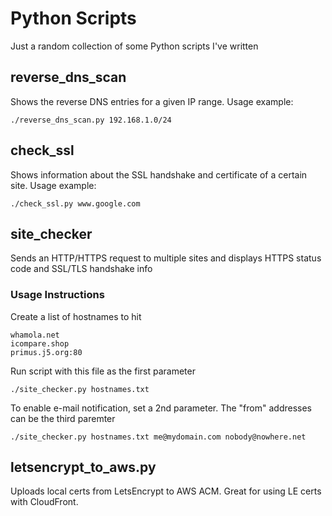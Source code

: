 
# Python Scripts

Just a random collection of some Python scripts I've written

## reverse_dns_scan

Shows the reverse DNS entries for a given IP range. Usage example:

```
./reverse_dns_scan.py 192.168.1.0/24
```

## check_ssl

Shows information about the SSL handshake and certificate of a certain site.  Usage example:

```
./check_ssl.py www.google.com
```

## site_checker

Sends an HTTP/HTTPS request to multiple sites and displays HTTPS status code and SSL/TLS handshake info

### Usage Instructions

Create a list of hostnames to hit

```
whamola.net
icompare.shop
primus.j5.org:80
```

Run script with this file as the first parameter

```
./site_checker.py hostnames.txt
```

To enable e-mail notification, set a 2nd parameter. The "from" addresses can be the third paremter

```
./site_checker.py hostnames.txt me@mydomain.com nobody@nowhere.net
```

## letsencrypt_to_aws.py

Uploads local certs from LetsEncrypt to AWS ACM.  Great for using LE certs with CloudFront.

